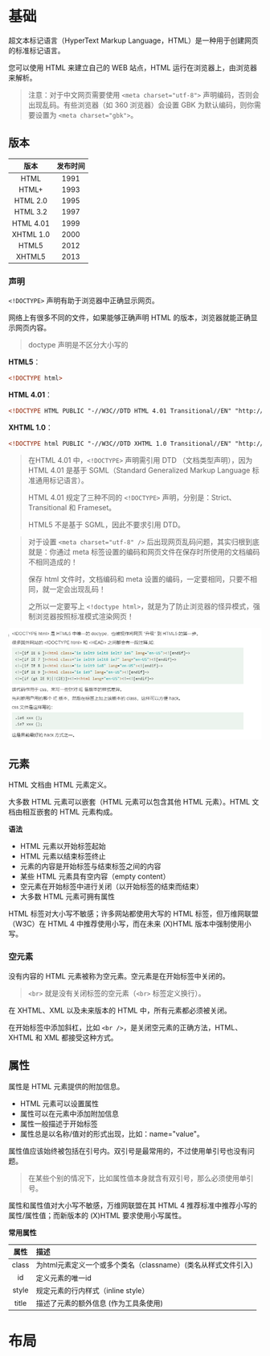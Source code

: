 # 基础

超文本标记语言（HyperText Markup Language，HTML）是一种用于创建网页的标准标记语言。

您可以使用 HTML 来建立自己的 WEB 站点，HTML 运行在浏览器上，由浏览器来解析。

> 注意：对于中文网页需要使用 `<meta charset="utf-8">` 声明编码，否则会出现乱码。有些浏览器（如 360 浏览器）会设置 GBK 为默认编码，则你需要设置为 `<meta charset="gbk">`。

## 版本

| 版本 | 发布时间 |
| :---: | :---: |
| HTML | 1991 |
| HTML+ | 1993 |
| HTML 2.0 | 1995 |
| HTML 3.2 | 1997 |
| HTML 4.01 | 1999 |
| XHTML 1.0 | 2000 |
| HTML5 | 2012 |
| XHTML5 | 2013 |

### 声明

`<!DOCTYPE>` 声明有助于浏览器中正确显示网页。

网络上有很多不同的文件，如果能够正确声明 HTML 的版本，浏览器就能正确显示网页内容。

> doctype 声明是不区分大小写的

**HTML5**：

```HTML 
<!DOCTYPE html>
```

**HTML 4.01**：

```HTML
<!DOCTYPE HTML PUBLIC "-//W3C//DTD HTML 4.01 Transitional//EN" "http://www.w3.org/TR/html4/loose.dtd">
```

**XHTML 1.0**：

```HTML
<!DOCTYPE html PUBLIC "-//W3C//DTD XHTML 1.0 Transitional//EN" "http://www.w3.org/TR/xhtml1/DTD/xhtml1-transitional.dtd">
```

> 在HTML 4.01 中，`<!DOCTYPE>` 声明需引用 DTD （文档类型声明），因为 HTML 4.01 是基于 SGML（Standard Generalized Markup Language 标准通用标记语言）。
>
> HTML 4.01 规定了三种不同的 `<!DOCTYPE>` 声明，分别是：Strict、Transitional 和 Frameset。
>
> HTML5 不是基于 SGML，因此不要求引用 DTD。

> 对于设置 `<meta charset="utf-8" />` 后出现网页乱码问题，其实归根到底就是：你通过 meta 标签设置的编码和网页文件在保存时所使用的文档编码不相同造成的！
>
> 保存 html 文件时，文档编码和 meta 设置的编码，一定要相同，只要不相同，就一定会出现乱码！
>
> 之所以一定要写上 `<!doctype html>`，就是为了防止浏览器的怪异模式，强制浏览器按照标准模式渲染网页！

![image-20231214111829439](./assets/image-20231214111829439.png)

## 元素

HTML 文档由 HTML 元素定义。

大多数 HTML 元素可以嵌套（HTML 元素可以包含其他 HTML 元素）。HTML 文档由相互嵌套的 HTML 元素构成。

**语法**

+ HTML 元素以开始标签起始
+ HTML 元素以结束标签终止
+ 元素的内容是开始标签与结束标签之间的内容
+ 某些 HTML 元素具有空内容（empty content）
+ 空元素在开始标签中进行关闭（以开始标签的结束而结束）
+ 大多数 HTML 元素可拥有属性

HTML 标签对大小写不敏感；许多网站都使用大写的 HTML 标签，但万维网联盟（W3C）在 HTML 4 中推荐使用小写，而在未来 (X)HTML 版本中强制使用小写。

### 空元素

没有内容的 HTML 元素被称为空元素。空元素是在开始标签中关闭的。

> `<br>` 就是没有关闭标签的空元素（`<br>` 标签定义换行）。

在 XHTML、XML 以及未来版本的 HTML 中，所有元素都必须被关闭。

在开始标签中添加斜杠，比如 `<br />`，是关闭空元素的正确方法，HTML、XHTML 和 XML 都接受这种方式。

## 属性

属性是 HTML 元素提供的附加信息。

+ HTML 元素可以设置属性
+ 属性可以在元素中添加附加信息
+ 属性一般描述于开始标签
+ 属性总是以名称/值对的形式出现，比如：name="value"。

属性值应该始终被包括在引号内。双引号是最常用的，不过使用单引号也没有问题。

> 在某些个别的情况下，比如属性值本身就含有双引号，那么必须使用单引号。

属性和属性值对大小写不敏感，万维网联盟在其 HTML 4 推荐标准中推荐小写的属性/属性值；而新版本的 (X)HTML 要求使用小写属性。

**常用属性**

| 属性 | 描述 |
| :---: | :---- |
| class | 为html元素定义一个或多个类名（classname）(类名从样式文件引入) |
|  id   | 定义元素的唯一id |
| style | 规定元素的行内样式（inline style） |
| title | 描述了元素的额外信息 (作为工具条使用) |

# 布局

